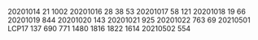 20201014 21 1002
20201016 28 38 53
20201017 58 121
20201018 19 66
20201019 844
20201020 143
20201021 925
20201022 763 69
20210501 LCP17 137 690 771 1480 1816 1822 1614
20210502 554
